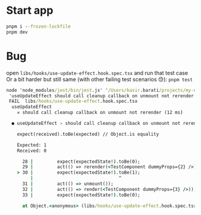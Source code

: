 # Start app

```cmd
pnpm i --frozen-lockfile
pnpm dev
```

# Bug

open `libs/hooks/use-update-effect.hook.spec.tsx` and run that test case
Or a bit harder but still same (with other failing test scenarios :sweat:): `pnpm test`

```cmd
node 'node_modules/jest/bin/jest.js' '/Users/kasir.barati/projects/my-nextjs-journey/libs/hooks/use-update-effect.hook.spec.tsx' -t
 'useUpdateEffect should call cleanup callback on unmount not rerender'
 FAIL  libs/hooks/use-update-effect.hook.spec.tsx
  useUpdateEffect
    ✕ should call cleanup callback on unmount not rerender (12 ms)

  ● useUpdateEffect › should call cleanup callback on unmount not rerender

    expect(received).toBe(expected) // Object.is equality

    Expected: 1
    Received: 0

      28 |         expect(expectedState!).toBe(0);
      29 |         act(() => rerender(<TestComponent dummyProps={2} />));
    > 30 |         expect(expectedState!).toBe(1);
         |                                ^
      31 |         act(() => unmount());
      32 |         act(() => render(<TestComponent dummyProps={3} />));
      33 |         expect(expectedState!).toBe(0);

      at Object.<anonymous> (libs/hooks/use-update-effect.hook.spec.tsx:30:32)
```
